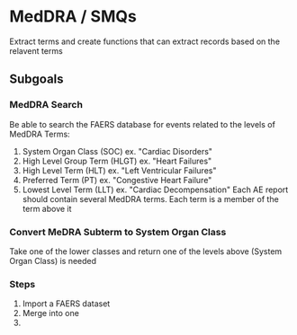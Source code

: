 # MedDRA / SMQs
Extract terms and create functions that can extract records based on the relavent terms


## Subgoals
### MedDRA Search
Be able to search the FAERS database for events related to the levels of MedDRA Terms:
1. System Organ Class (SOC) ex. "Cardiac Disorders"
2. High Level Group Term (HLGT) ex. "Heart Failures"
3. High Level Term (HLT) ex. "Left Ventricular Failures"
4. Preferred Term (PT) ex. "Congestive Heart Failure"
5. Lowest Level Term (LLT) ex. "Cardiac Decompensation"
Each AE report should contain several MedDRA terms. Each term is a member of the term above it

### Convert MeDRA Subterm to System Organ Class
Take one of the lower classes and return one of the levels above (System Organ Class) is needed

### Steps
1. Import a FAERS dataset
2. Merge into one
3. 